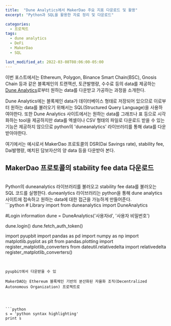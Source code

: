 ```yaml
---
title:  "Dune Analytics에서 MakerDao 주요 지표 다운로드 및 활용"
excerpt: "Python과 SQL을 활용한 자료 정리 및 다운로드"

categories:
  - 프로젝트
tags:
  - dune analytics
  - DeFi
  - MakerDao
  - SQL

last_modified_at: 2022-03-08T08:06:00-05:00
---
```


이번 포스트에서는 Ethereum, Polygon, Binance Smart Chain(BSC), Gnosis Chain 등과 같은 블록체인의 트랜잭션, 토큰발행량, 수수료 등의 data를 제공하는 [Dune Analytics](https://dune.xyz/home)로부터 원하는 data를 다운받고 가공하는 과정을 소개한다.  

Dune Analytics에는 블록체인 data가 데이터베이스 형태로 저장되어 있으므로 이로부터 원하는 data를 불러오기 위해서는 SQL(Structured Query Language)을 사용하여야한다. 또한 Dune Analytics 사이트에서는 원하는 data를 그래프나 표 등으로 시각화하는 tool을 제공하지만 data를 엑셀이나 CSV 형태의 파일로 다운로드 받을 수 있는 기능은 제공하지 않으므로 python의 'duneanalytics' 라이브러리를 통해 data를 다운 받아야한다.  

여기에서는 예시로서 MakerDao 프로토콜의 DSR(Dai Savings rate), stability fee, Dai발행량, 예치된 담보자산의 양 data 등을 다운받아 본다. 

## MakerDao 프로토콜의 stability fee data 다운로드     

<br>
Python의 duneanalytics 라이브러리를 불러오고 stability fee data를 불러오는 SQL 코드를 실행한다. duneanlytics 라이브러리는 python을 통해 dune analytics 사이트에 접속하고 원하는 data에 대한 접근을 가능하게 만들어준다.       
<br>
```python
# Library import
from duneanalytics import DuneAnalytics

#Login information
dune = DuneAnalytics('사용자id', '사용자 비밀번호')

dune.login()
dune.fetch_auth_token()



import pyupbit
import pandas as pd
import numpy as np
import matplotlib.pyplot as plt
from pandas.plotting import register_matplotlib_converters
from dateutil.relativedelta import relativedelta
register_matplotlib_converters()
```


pyupbit에서 다운받을 수 있

MakerDAO는 Ethereum 블록체인 기반의 분산화된 자율화 조직(Decentralized Autonomous Organization) 프로젝트로 




```python
s = 'python syntax highlighting'
print s
```
